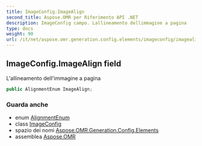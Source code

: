 ```yaml
---
title: ImageConfig.ImageAlign
second_title: Aspose.OMR per Riferimento API .NET
description: ImageConfig campo. Lallineamento dellimmagine a pagina
type: docs
weight: 90
url: /it/net/aspose.omr.generation.config.elements/imageconfig/imagealign/
---
```

## ImageConfig.ImageAlign field

L'allineamento dell'immagine a pagina

```csharp
public AlignmentEnum ImageAlign;
```

### Guarda anche

* enum [AlignmentEnum](../../../aspose.omr.generation.config.enums/alignmentenum/)
* class [ImageConfig](../)
* spazio dei nomi [Aspose.OMR.Generation.Config.Elements](../../imageconfig/)
* assemblea [Aspose.OMR](../../../)


